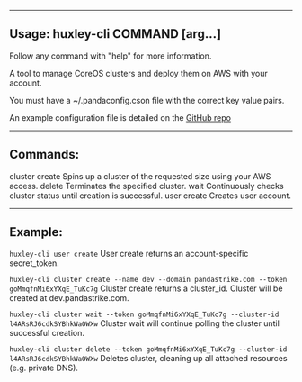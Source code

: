 -----------------------------------------------
Usage: huxley-cli COMMAND [arg...]
-----------------------------------------------
Follow any command with "help" for more information.

A tool to manage CoreOS clusters and deploy them on AWS with your account.

You must have a ~/.pandaconfig.cson file with the correct key value pairs.

An example configuration file is detailed on the [GitHub repo](https://github.com/pandastrike/panda-cluster/tree/feature/refactor-to-sketch)


-----------------------------------------------
Commands:
-----------------------------------------------
  cluster
    create                 Spins up a cluster of the requested size using your AWS access.
    delete                 Terminates the specified cluster.
    wait                   Continuously checks cluster status until creation is successful.
  user
    create                 Creates user account.


-----------------------------------------------
Example:
-----------------------------------------------

  `huxley-cli user create`
  User create returns an account-specific secret_token.

  `huxley-cli cluster create --name dev --domain pandastrike.com --token goMmqfnMi6xYXqE_TuKc7g`
  Cluster create returns a cluster_id. Cluster will be created at dev.pandastrike.com.

  `huxley-cli cluster wait --token goMmqfnMi6xYXqE_TuKc7g --cluster-id l4ARsRJ6cdkSYBhkWaOWXw`
  Cluster wait will continue polling the cluster until successful creation. 

  `huxley-cli cluster delete --token goMmqfnMi6xYXqE_TuKc7g --cluster-id l4ARsRJ6cdkSYBhkWaOWXw`
  Deletes cluster, cleaning up all attached resources (e.g. private DNS).

